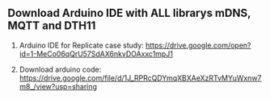 ## Download Arduino IDE with ALL librarys mDNS, MQTT and DTH11

1. Arduino IDE for Replicate case study: https://drive.google.com/open?id=1-MeCo06qQrU57SdAX6nkvDOAxxc1mpJ1

2. Download arduino code: https://drive.google.com/file/d/1J_RPRcQDYmqXBXAeXzRTvMYuWxnw7m8_/view?usp=sharing
